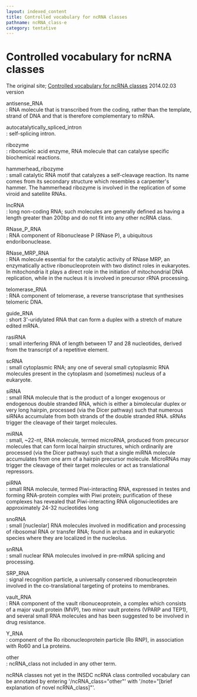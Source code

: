 ```yaml
---
layout: indexed_content
title: Controlled vocabulary for ncRNA classes
pathname: ncRNA_class-e
category: tentative
---
```


# Controlled vocabulary for ncRNA classes

The original site; [Controlled vocabulary for ncRNA
classes](http://www.insdc.org/documents/ncrna-vocabulary) 2014.02.03
version


antisense_RNA  
: RNA molecule that is transcribed from the coding, rather than the
template, strand of DNA and that is therefore complementary to mRNA.

autocatalytically_spliced_intron  
: self-splicing intron.

ribozyme  
: ribonucleic acid enzyme, RNA molecule that can catalyse specific
biochemical reactions.

hammerhead_ribozyme  
: small catalytic RNA motif that catalyzes a self-cleavage reaction.
Its name comes from its secondary structure which resembles a
carpenter's hammer. The hammerhead ribozyme is involved in the
replication of some viroid and satellite RNAs.

lncRNA  
: long non-coding RNA; such molecules are generally defined as having
a length greater than 200bp and do not fit into any other ncRNA
class.

RNase_P_RNA  
: RNA component of Ribonuclease P (RNase P), a ubiquitous
endoribonuclease.

RNase_MRP_RNA  
: RNA molecule essential for the catalytic activity of RNase MRP, an
enzymatically active ribonucleoprotein with two distinct roles in
eukaryotes. In mitochondria it plays a direct role in the initiation
of mitochondrial DNA replication, while in the nucleus it is
involved in precursor rRNA processing.

telomerase_RNA  
: RNA component of telomerase, a reverse transcriptase that
synthesises telomeric DNA.

guide_RNA  
: short 3'-uridylated RNA that can form a duplex with a stretch of
mature edited mRNA.

rasiRNA  
: small interfering RNA of length between 17 and 28 nucleotides,
derived from the transcript of a repetitive element.

scRNA  
: small cytoplasmic RNA; any one of several small cytoplasmic RNA
molecules present in the cytoplasm and (sometimes) nucleus of a
eukaryote.

siRNA  
: small RNA molecule that is the product of a longer exogenous or
endogenous double stranded RNA, which is either a bimolecular duplex
or very long hairpin, processed (via the Dicer pathway) such that
numerous siRNAs accumulate from both strands of the double stranded
RNA. sRNAs trigger the cleavage of their target molecules.

miRNA  
: small, ~22-nt, RNA molecule, termed microRNA, produced from
precursor molecules that can form local hairpin structures, which
ordinarily are processed (via the Dicer pathway) such that a single
miRNA molecule accumulates from one arm of a hairpin precursor
molecule. MicroRNAs may trigger the cleavage of their target
molecules or act as translational repressors.

piRNA  
: small RNA molecule, termed Piwi-interacting RNA, expressed in testes
and forming RNA-protein complex with Piwi protein; purification of
these complexes has revealed that Piwi-interacting RNA
oligonucleotides are approximately 24-32 nucleotides long

snoRNA  
: small [nucleolar] RNA molecules involved in modification and
processing of ribosomal RNA or transfer RNA; found in archaea and in
eukaryotic species where they are localized in the nucleolus.

snRNA  
: small nuclear RNA molecules involved in pre-mRNA splicing and
processing.

SRP_RNA  
: signal recognition particle, a universally conserved
ribonucleoprotein involved in the co-translational targeting of
proteins to membranes.

vault_RNA  
: RNA component of the vault ribonuceoprotein, a complex which
consists of a major vault protein (MVP), two minor vault proteins
(VPARP and TEP1), and several small RNA molecules and has been
suggested to be involved in drug resistance.

Y_RNA  
: component of the Ro ribonucleoprotein particle (Ro RNP), in
association with Ro60 and La proteins.

other  
: ncRNA_class not included in any other term.

ncRNA classes not yet in the INSDC ncRNA class controlled vocabulary can
be annotated by entering '/ncRNA_class="other"' with '/note="[brief
explanation of novel ncRNA_class]"'.
